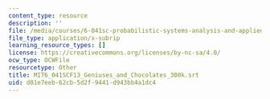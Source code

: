 ```yaml
---
content_type: resource
description: ''
file: /media/courses/6-041sc-probabilistic-systems-analysis-and-applied-probability-fall-2013/d01e7eeb62cb5d2f9441d943bb4a1dc4_MIT6_041SCF13_Geniuses_and_Chocolates_300k.vtt
file_type: application/x-subrip
learning_resource_types: []
license: https://creativecommons.org/licenses/by-nc-sa/4.0/
ocw_type: OCWFile
resourcetype: Other
title: MIT6_041SCF13_Geniuses_and_Chocolates_300k.srt
uid: d01e7eeb-62cb-5d2f-9441-d943bb4a1dc4
---
```

